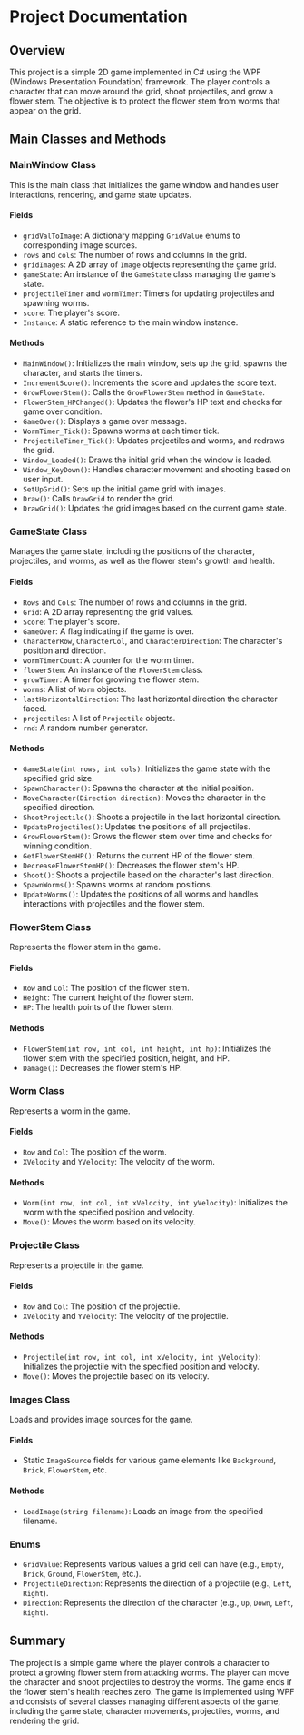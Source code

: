 # Project Documentation

## Overview
This project is a simple 2D game implemented in C# using the WPF (Windows Presentation Foundation) framework. The player controls a character that can move around the grid, shoot projectiles, and grow a flower stem. The objective is to protect the flower stem from worms that appear on the grid.

## Main Classes and Methods

### MainWindow Class
This is the main class that initializes the game window and handles user interactions, rendering, and game state updates.

#### Fields
- `gridValToImage`: A dictionary mapping `GridValue` enums to corresponding image sources.
- `rows` and `cols`: The number of rows and columns in the grid.
- `gridImages`: A 2D array of `Image` objects representing the game grid.
- `gameState`: An instance of the `GameState` class managing the game's state.
- `projectileTimer` and `wormTimer`: Timers for updating projectiles and spawning worms.
- `score`: The player's score.
- `Instance`: A static reference to the main window instance.

#### Methods
- `MainWindow()`: Initializes the main window, sets up the grid, spawns the character, and starts the timers.
- `IncrementScore()`: Increments the score and updates the score text.
- `GrowFlowerStem()`: Calls the `GrowFlowerStem` method in `GameState`.
- `FlowerStem_HPChanged()`: Updates the flower's HP text and checks for game over condition.
- `GameOver()`: Displays a game over message.
- `WormTimer_Tick()`: Spawns worms at each timer tick.
- `ProjectileTimer_Tick()`: Updates projectiles and worms, and redraws the grid.
- `Window_Loaded()`: Draws the initial grid when the window is loaded.
- `Window_KeyDown()`: Handles character movement and shooting based on user input.
- `SetUpGrid()`: Sets up the initial game grid with images.
- `Draw()`: Calls `DrawGrid` to render the grid.
- `DrawGrid()`: Updates the grid images based on the current game state.

### GameState Class
Manages the game state, including the positions of the character, projectiles, and worms, as well as the flower stem's growth and health.

#### Fields
- `Rows` and `Cols`: The number of rows and columns in the grid.
- `Grid`: A 2D array representing the grid values.
- `Score`: The player's score.
- `GameOver`: A flag indicating if the game is over.
- `CharacterRow`, `CharacterCol`, and `CharacterDirection`: The character's position and direction.
- `wormTimerCount`: A counter for the worm timer.
- `flowerStem`: An instance of the `FlowerStem` class.
- `growTimer`: A timer for growing the flower stem.
- `worms`: A list of `Worm` objects.
- `lastHorizontalDirection`: The last horizontal direction the character faced.
- `projectiles`: A list of `Projectile` objects.
- `rnd`: A random number generator.

#### Methods
- `GameState(int rows, int cols)`: Initializes the game state with the specified grid size.
- `SpawnCharacter()`: Spawns the character at the initial position.
- `MoveCharacter(Direction direction)`: Moves the character in the specified direction.
- `ShootProjectile()`: Shoots a projectile in the last horizontal direction.
- `UpdateProjectiles()`: Updates the positions of all projectiles.
- `GrowFlowerStem()`: Grows the flower stem over time and checks for winning condition.
- `GetFlowerStemHP()`: Returns the current HP of the flower stem.
- `DecreaseFlowerStemHP()`: Decreases the flower stem's HP.
- `Shoot()`: Shoots a projectile based on the character's last direction.
- `SpawnWorms()`: Spawns worms at random positions.
- `UpdateWorms()`: Updates the positions of all worms and handles interactions with projectiles and the flower stem.

### FlowerStem Class
Represents the flower stem in the game.

#### Fields
- `Row` and `Col`: The position of the flower stem.
- `Height`: The current height of the flower stem.
- `HP`: The health points of the flower stem.

#### Methods
- `FlowerStem(int row, int col, int height, int hp)`: Initializes the flower stem with the specified position, height, and HP.
- `Damage()`: Decreases the flower stem's HP.

### Worm Class
Represents a worm in the game.

#### Fields
- `Row` and `Col`: The position of the worm.
- `XVelocity` and `YVelocity`: The velocity of the worm.

#### Methods
- `Worm(int row, int col, int xVelocity, int yVelocity)`: Initializes the worm with the specified position and velocity.
- `Move()`: Moves the worm based on its velocity.

### Projectile Class
Represents a projectile in the game.

#### Fields
- `Row` and `Col`: The position of the projectile.
- `XVelocity` and `YVelocity`: The velocity of the projectile.

#### Methods
- `Projectile(int row, int col, int xVelocity, int yVelocity)`: Initializes the projectile with the specified position and velocity.
- `Move()`: Moves the projectile based on its velocity.

### Images Class
Loads and provides image sources for the game.

#### Fields
- Static `ImageSource` fields for various game elements like `Background`, `Brick`, `FlowerStem`, etc.

#### Methods
- `LoadImage(string filename)`: Loads an image from the specified filename.

### Enums
- `GridValue`: Represents various values a grid cell can have (e.g., `Empty`, `Brick`, `Ground`, `FlowerStem`, etc.).
- `ProjectileDirection`: Represents the direction of a projectile (e.g., `Left`, `Right`).
- `Direction`: Represents the direction of the character (e.g., `Up`, `Down`, `Left`, `Right`).

## Summary
The project is a simple game where the player controls a character to protect a growing flower stem from attacking worms. The player can move the character and shoot projectiles to destroy the worms. The game ends if the flower stem's health reaches zero. The game is implemented using WPF and consists of several classes managing different aspects of the game, including the game state, character movements, projectiles, worms, and rendering the grid.